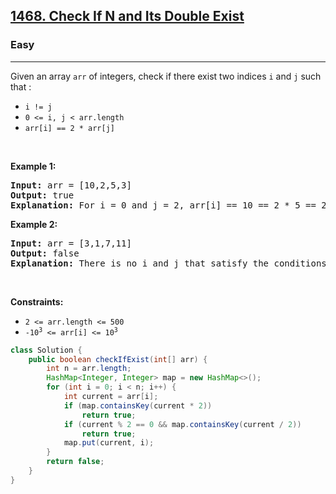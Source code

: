 <h2><a href="https://leetcode.com/problems/check-if-n-and-its-double-exist">1468. Check If N and Its Double Exist</a></h2><h3>Easy</h3><hr><p>Given an array <code>arr</code> of integers, check if there exist two indices <code>i</code> and <code>j</code> such that :</p>

<ul>
	<li><code>i != j</code></li>
	<li><code>0 &lt;= i, j &lt; arr.length</code></li>
	<li><code>arr[i] == 2 * arr[j]</code></li>
</ul>

<p>&nbsp;</p>
<p><strong class="example">Example 1:</strong></p>

<pre>
<strong>Input:</strong> arr = [10,2,5,3]
<strong>Output:</strong> true
<strong>Explanation:</strong> For i = 0 and j = 2, arr[i] == 10 == 2 * 5 == 2 * arr[j]
</pre>

<p><strong class="example">Example 2:</strong></p>

<pre>
<strong>Input:</strong> arr = [3,1,7,11]
<strong>Output:</strong> false
<strong>Explanation:</strong> There is no i and j that satisfy the conditions.
</pre>

<p>&nbsp;</p>
<p><strong>Constraints:</strong></p>

<ul>
	<li><code>2 &lt;= arr.length &lt;= 500</code></li>
	<li><code>-10<sup>3</sup> &lt;= arr[i] &lt;= 10<sup>3</sup></code></li>
</ul>

```java
class Solution {
    public boolean checkIfExist(int[] arr) {
        int n = arr.length;
        HashMap<Integer, Integer> map = new HashMap<>();
        for (int i = 0; i < n; i++) {
            int current = arr[i];
            if (map.containsKey(current * 2))
                return true;
            if (current % 2 == 0 && map.containsKey(current / 2))
                return true;
            map.put(current, i);
        }
        return false;
    }
}
```

